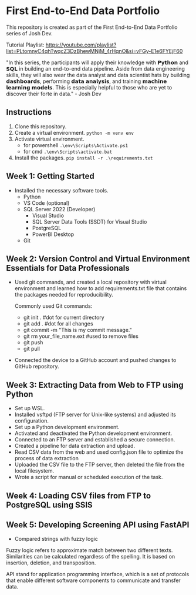 # First End-to-End Data Portfolio

This repository is created as part of the First End-to-End Data Portfolio series of Josh Dev.

Tutorial Playlist: https://youtube.com/playlist?list=PLtomnyC4qhTwqcZ3DzBhewMNjM_4rHqnO&si=vFGy-E1e6FYEjF60

"In this series, the participants will apply their knowledge with 𝗣𝘆𝘁𝗵𝗼𝗻 and 𝗦𝗤𝗟 in building an end-to-end data pipeline. Aside from data engineering skills, they will also wear the data analyst and data scientist hats by building 𝗱𝗮𝘀𝗵𝗯𝗼𝗮𝗿𝗱𝘀, performing 𝗱𝗮𝘁𝗮 𝗮𝗻𝗮𝗹𝘆𝘀𝗶𝘀, and training 𝗺𝗮𝗰𝗵𝗶𝗻𝗲 𝗹𝗲𝗮𝗿𝗻𝗶𝗻𝗴 𝗺𝗼𝗱𝗲𝗹𝘀. This is especially helpful to those who are yet to discover their forte in data." - Josh Dev

## Instructions

1. Clone this repository.
2. Create a virtual environment.
   `python -m venv env`
3. Activate virtual environment.
   - for powershell `.\env\Scripts\Activate.ps1`
   - for cmd `.\env\Scripts\activate.bat`
4. Install the packages.
   `pip install -r .\requirements.txt`

## Week 1: Getting Started

- Installed the necessary software tools.
  - Python
  - VS Code (optional)
  - SQL Server 2022 (Developer)
    - Visual Studio
    - SQL Server Data Tools (SSDT) for Visual Studio
    - PostgreSQL
    - PowerBI Desktop
  - Git

## Week 2: Version Control and Virtual Environment Essentials for Data Professionals

- Used git commands, and created a local repository with virtual environment and learned how to add requirements.txt file that contains the packages needed for reproducibility.

  Commonly used Git commands:

  - git init . #dot for current directory
  - git add . #dot for all changes
  - git commit -m "This is my commit message."
  - git rm your_file_name.ext #used to remove files
  - git push
  - git pull

- Connected the device to a GitHub account and pushed changes to GitHub repository.

## Week 3: Extracting Data from Web to FTP using Python

- Set up WSL.
- Installed vsftpd (FTP server for Unix-like systems) and adjusted its configuration.
- Set up a Python development environment.
- Activated and deactivated the Python development environment.
- Connected to an FTP server and established a secure connection.
- Created a pipeline for data extraction and upload.
- Read CSV data from the web and used config.json file to optimize the process of data extraction
- Uploaded the CSV file to the FTP server, then deleted the file from the local filesystem.
- Wrote a script for manual or scheduled execution of the task.

## Week 4: Loading CSV files from FTP to PostgreSQL using SSIS

## Week 5: Developing Screening API using FastAPI 
- Compared strings with fuzzy logic
<!-- research about fuzzy matching --> 
  Fuzzy logic refers to approximate match between two different texts. Similarities can be calculated regardless of the spelling. It is based on insertion, deletion, and transposition.</br>

  API stand for application programming interface, which is a set of protocols that enable different software components to communicate and transfer data. 

  
